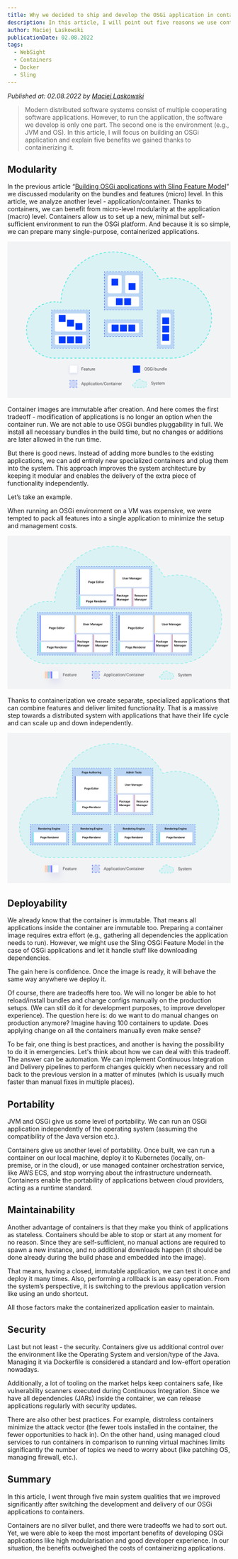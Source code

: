 ```yaml
---
title: Why we decided to ship and develop the OSGi application in containers
description: In this article, I will point out five reasons we use containers to develop and ship OSGi Sling-based applications.
author: Maciej Laskowski
publicationDate: 02.08.2022
tags:
  - WebSight
  - Containers
  - Docker
  - Sling
---
```


*Published at: 02.08.2022 by [Maciej Laskowski](https://github.com/malaskowski)*

> Modern distributed software systems consist of multiple cooperating software applications. However, to run the application, the software we develop is only one part. The second one is the environment (e.g., JVM and OS). In this article, I will focus on building an OSGi application and explain five benefits we gained thanks to containerizing it.

## Modularity

In the previous article “[Building OSGi applications with Sling Feature Model](https://www.websight.io/blog/2022/building-osgi-apps-with-sling-feature-model/)” we discussed modularity on the bundles and features (micro) level. In this article, we analyze another level - application/container. Thanks to containers, we can benefit from micro-level modularity at the application (macro) level. Containers allow us to set up a new, minimal but self-sufficient environment to run the OSGi platform. And because it is so simple, we can prepare many single-purpose, containerized applications.

![Modularity with containers](modularity_with_containers.jpg "Modularity with containers")


Container images are immutable after creation. And here comes the first tradeoff - modification of applications is no longer an option when the container run. We are not able to use OSGi bundles pluggability in full. We install all necessary bundles in the build time, but no changes or additions are later allowed in the run time.

But there is good news. Instead of adding more bundles to the existing applications, we can add entirely new specialized containers and plug them into the system. This approach improves the system architecture by keeping it modular and enables the delivery of the extra piece of functionality independently.

Let’s take an example.

When running an OSGi environment on a VM was expensive, we were tempted to pack all features into a single application to minimize the setup and management costs. 

![Monolith application](monolith_example.jpg "Monolith application")

Thanks to containerization we create separate, specialized applications that can combine features and deliver limited functionality. That is a massive step towards a distributed system with applications that have their life cycle and can scale up and down independently.

![OSGi modularity with contaierns](modularity_example.jpg "OSGi modularity with contaierns")

## Deployability

We already know that the container is immutable. That means all applications inside the container are immutable too. Preparing a container image requires extra effort (e.g., gathering all dependencies the application needs to run). However, we might use the Sling OSGi Feature Model in the case of OSGi applications and let it handle stuff like downloading dependencies.

The gain here is confidence. Once the image is ready, it will behave the same way anywhere we deploy it.

Of course, there are tradeoffs here too. We will no longer be able to hot reload/install bundles and change configs manually on the production setups. (We can still do it for development purposes, to improve developer experience). The question here is: do we want to do manual changes on production anymore? Imagine having 100 containers to update. Does applying change on all the containers manually even make sense?

To be fair, one thing is best practices, and another is having the possibility to do it in emergencies. Let's think about how we can deal with this tradeoff. The answer can be automation. We can implement Continuous Integration and Delivery pipelines to perform changes quickly when necessary and roll back to the previous version in a matter of minutes (which is usually much faster than manual fixes in multiple places).


## Portability

JVM and OSGi give us some level of portability. We can run an OSGi application independently of the operating system (assuming the compatibility of the Java version etc.).

Containers give us another level of portability. Once built, we can run a container on our local machine, deploy it to Kubernetes (locally, on-premise, or in the cloud), or use managed container orchestration service, like AWS ECS, and stop worrying about the infrastructure underneath. Containers enable the portability of applications between cloud providers, acting as a runtime standard.


## Maintainability

Another advantage of containers is that they make you think of applications as stateless. Containers should be able to stop or start at any moment for no reason. Since they are self-sufficient, no manual actions are required to spawn a new instance, and no additional downloads happen (it should be done already during the build phase and embedded into the image).

That means, having a closed, immutable application, we can test it once and deploy it many times. Also, performing a rollback is an easy operation. From the system’s perspective, it is switching to the previous application version like using an undo shortcut.

All those factors make the containerized application easier to maintain.


## Security

Last but not least - the security. Containers give us additional control over the environment like the Operating System and version/type of the Java. Managing it via Dockerfile is considered a standard and low-effort operation nowadays.

Additionally, a lot of tooling on the market helps keep containers safe, like vulnerability scanners executed during Continuous Integration. Since we have all dependencies (JARs) inside the container, we can release applications regularly with security updates.

There are also other best practices. For example, distroless containers minimize the attack vector (the fewer tools installed in the container, the fewer opportunities to hack in). On the other hand, using managed cloud services to run containers in comparison to running virtual machines limits significantly the number of topics we need to worry about (like patching OS, managing firewall, etc.).


## Summary

In this article, I went through five main system qualities that we improved significantly after switching the development and delivery of our OSGi applications to containers.

Containers are no silver bullet, and there were tradeoffs we had to sort out. Yet, we were able to keep the most important benefits of developing OSGi applications like high modularisation and good developer experience. In our situation, the benefits outweighed the costs of containerizing applications.
